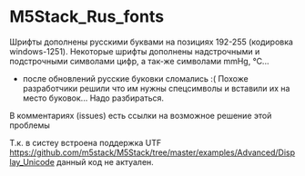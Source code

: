 # M5Stack_Rus_fonts
Шрифты дополнены русскими буквами на позициях 192-255 (кодировка windows-1251).
Некоторые шрифты дополнены надстрочными и подстрочными символами цифр, а так-же символами mmHg, °C... 

+ после обновлений русские буковки сломались :( Похоже разработчики решили что им нужны спецсимволы и вставили их на место буковок... Надо разбираться.

В комментариях (issues) есть ссылки на возможное решение этой проблемы

Т.к. в систеу встроена поддержка UTF https://github.com/m5stack/M5Stack/tree/master/examples/Advanced/Display_Unicode данный код не актуален.
